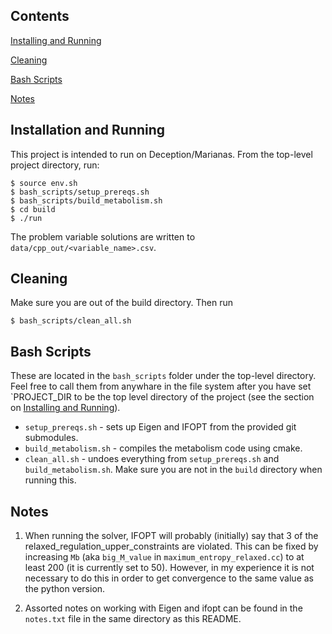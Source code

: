 
## Contents
[Installing and Running](#installation-and-running)

[Cleaning](#cleaning)

[Bash Scripts](#bash-scripts)

[Notes](#notes)


## Installation and Running

This project is intended to run on Deception/Marianas.
From the top-level project directory, run:
```
$ source env.sh
$ bash_scripts/setup_prereqs.sh
$ bash_scripts/build_metabolism.sh
$ cd build
$ ./run
```

The problem variable solutions are written to `data/cpp_out/<variable_name>.csv`.

## Cleaning

Make sure you are out of the build directory. Then run
```
$ bash_scripts/clean_all.sh
```

## Bash Scripts

These are located in the `bash_scripts` folder under the top-level directory.
Feel free to call them from anywhare in the file system after you have set `PROJECT_DIR to be the top level directory of
the project (see the section on [Installing and Running](#installation-and-running)).

- `setup_prereqs.sh` - sets up Eigen and IFOPT from the provided git submodules.
- `build_metabolism.sh` - compiles the metabolism code using cmake.
- `clean_all.sh` - undoes everything from `setup_prereqs.sh` and `build_metabolism.sh`. Make sure you are not in the `build` directory when running this.

## Notes

1. When running the solver, IFOPT will probably (initially) say that
3 of the relaxed_regulation_upper_constraints are violated.
This can be fixed by increasing `Mb` (aka `big_M_value` in `maximum_entropy_relaxed.cc`)
to at least 200 (it is currently set to 50). However, in my experience it is not necessary
to do this in order to get convergence to the same value as the python version.

2. Assorted notes on working with Eigen and ifopt can be found in the `notes.txt` file in the same directory as this README.

